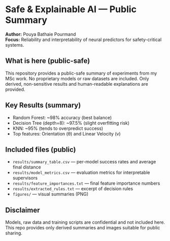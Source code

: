 # Safe & Explainable AI — Public Summary

**Author:** Pouya Bathaie Pourmand  
**Focus:** Reliability and interpretability of neural predictors for safety-critical systems.

## What is here (public-safe)
This repository provides a public-safe summary of experiments from my MSc work. No proprietary models or raw datasets are included. Only derived, non-sensitive results and human-readable explanations are provided.

## Key Results (summary)
- Random Forest: ~98% accuracy (best balance)
- Decision Tree (depth=8): ~97.5% (slight overfitting risk)
- KNN: ~95% (tends to overpredict success)
- Top features: Orientation (θ) and Linear Velocity (v)

## Included files (public)
- `results/summary_table.csv` — per-model success rates and average final distance
- `results/model_metrics.csv` — evaluation metrics for interpretable supervisors
- `results/feature_importances.txt` — final feature importance numbers
- `results/extracted_rules.txt` — excerpt of decision rules
- `figures/` — visual summaries (PNG)

## Disclaimer
Models, raw data and training scripts are confidential and not included here. This repo provides only derived summaries and images suitable for public sharing.
